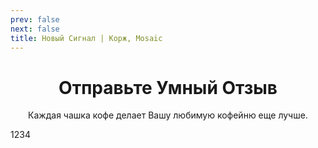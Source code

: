 ```yaml
---
prev: false
next: false
title: Новый Сигнал | Корж, Mosaic
---
```

<div align="center">

# Отправьте Умный Отзыв
Каждая чашка кофе делает Вашу любимую кофейню еще лучше. <br>

</div>

<CoffeePointsSMR />

<SignalModalButton />

<SignalT9Configurator />


1234
